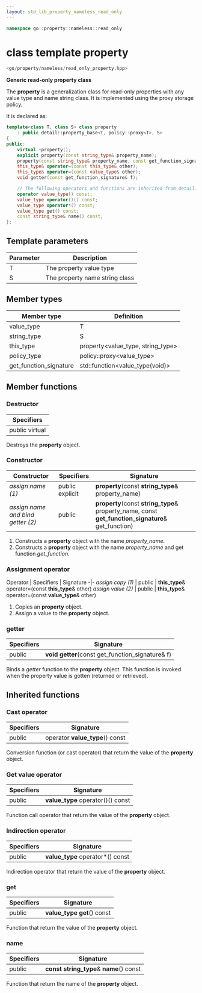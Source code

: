 ```yaml
---
layout: std_lib_property_nameless_read_only
---
```


```c++
namespace go::property::nameless::read_only
```

# class template property

```c++
<go/property/nameless/read_only_property.hpp>
```

**Generic read-only property class**

The **property** is a generalization class for read-only properties with any value type and name string class.
It is implemented using the proxy storage policy.

It is declared as:

```c++
template<class T, class S> class property
    : public detail::property_base<T, policy::proxy<T>, S>
{
public:
    virtual ~property();
    explicit property(const string_type& property_name);
    property(const string_type& property_name, const get_function_signature& get_function);
    this_type& operator=(const this_type& other);
    this_type& operator=(const value_type& other);
    void getter(const get_function_signature& f);

    // The following operators and functions are inherited from detail::property_base<T, policy::proxy<T>, S>
    operator value_type() const;
    value_type operator()() const;
    value_type operator*() const;
    value_type get() const;
    const string_type& name() const;
};
```

## Template parameters

Parameter | Description
-|-
T | The property value type
S | The property name string class

## Member types

Member type | Definition
-|-
value_type | T
string_type | S
this_type | property<value_type, string_type>
policy_type | policy\::proxy<value_type>
get_function_signature | std\::function<value_type(void)>

## Member functions

### Destructor

Specifiers |
-|
public virtual |

Destroys the **property** object.

### Constructor

Constructor | Specifiers | Signature
-|-|-
*assign name (1)* | public explicit | **property**(const **string_type**& property_name)
*assign name and bind getter (2)* | public | **property**(const **string_type**& property_name, const **get_function_signature**& get_function)

1. Constructs a **property** object with the name *property_name*.
2. Constructs a **property** object with the name *property_name* and get function *get_function*.

### Assignment operator

Operator | Specifiers | Signature
-|-
*assign copy (1)* | public | **this_type**& operator=(const **this_type**& other)
*assign value (2)* | public | **this_type**& operator=(const **value_type**& other)

1. Copies an **property** object.
2. Assign a value to the **property** object.

### getter

Specifiers | Signature
-|-
public | **void getter**(const get_function_signature& f)

Binds a *getter* function to the **property** object. This function is invoked when the property
value is gotten (returned or retrieved).

## Inherited functions

### Cast operator

Specifiers | Signature
-|-
public | operator **value_type**() const

Conversion function (or cast operator) that return the value of the **property** object.

### Get value operator

Specifiers | Signature
-|-
public | **value_type** operator()() const

Function call operator that return the value of the **property** object.

### Indirection operator

Specifiers | Signature
-|-
public | **value_type** operator\*() const

Indirection operator that return the value of the **property** object.

### get

Specifiers | Signature
-|-
public | **value_type get**() const

Function that return the value of the **property** object.

### name

Specifiers | Signature
-|-
public | **const string_type**& **name**() const

Function that return the name of the **property** object.
